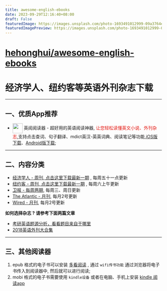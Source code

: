 ```yaml
---
title: awesome-english-ebooks
date: 2023-09-29T12:16:40+08:00
draft: False
featuredImage: https://images.unsplash.com/photo-1693491012999-09a3764eab33?ixid=M3w0NjAwMjJ8MHwxfHJhbmRvbXx8fHx8fHx8fDE2OTU5NjA4OTZ8&ixlib=rb-4.0.3
featuredImagePreview: https://images.unsplash.com/photo-1693491012999-09a3764eab33?ixid=M3w0NjAwMjJ8MHwxfHJhbmRvbXx8fHx8fHx8fDE2OTU5NjA4OTZ8&ixlib=rb-4.0.3
---
```


# [hehonghui/awesome-english-ebooks](https://github.com/hehonghui/awesome-english-ebooks)

# 经济学人、纽约客等英语外刊杂志下载
---------------------

## 一、优质App推荐

* <img align="center" src="https://ereader.link/images/ereader.png" width="32px" /> 英阅阅读器 - 超好用的英语阅读神器, <font color="#e3120b">让您轻松读懂英文小说、外刊杂志</font>,支持点击查词、句子翻译、mdict英汉-英英词典、阅读笔记等功能,[iOS版下载](https://apps.apple.com/cn/app/ereader-%E8%8B%B1%E9%98%85%E9%98%85%E8%AF%BB%E5%99%A8/id1558805880)、[Android版下载](https://www.coolapk.com/apk/283424);

---------------------

## 二、内容分类

* [经济学人 - 周刊, 点击这里下载最新一期](01_economist/te_2023.09.30) , 每周五十一点更新
* [纽约客 - 周刊, 点击这里下载最新一期](02_new_yorker/2023.09.25) , 每周六上午更新
* [卫报 - 每周两期](09_guardian/), 每周三、周日更新
* [The Atlantic - 月刊](04_atlantic), 每月2号更新
* [Wired - 月刊](05_wired), 每月2号更新

**如何选择杂志 ? 请参考下面两篇文章**

* [考研英语题源分析，看看题目来自于哪里](https://zhuanlan.zhihu.com/p/25051680)
* [2018英语外刊大合集](https://zhuanlan.zhihu.com/p/54181221)


-------------------------------------
## 三、其他阅读器

1. epub 格式的电子书可以安装 [多看阅读](https://www.duokan.com/product) ,  通过 `wifi传书功能` 通过浏览器将电子书传入到阅读器中, 然后就可以进行阅读;
2. mobi 格式的电子书需要使用 `kindle设备` 或者在电脑、手机上安装 [kindle 阅读app](https://www.amazon.cn/kindle-dbs/fd/kcp/ref=sv_kinc_0)
